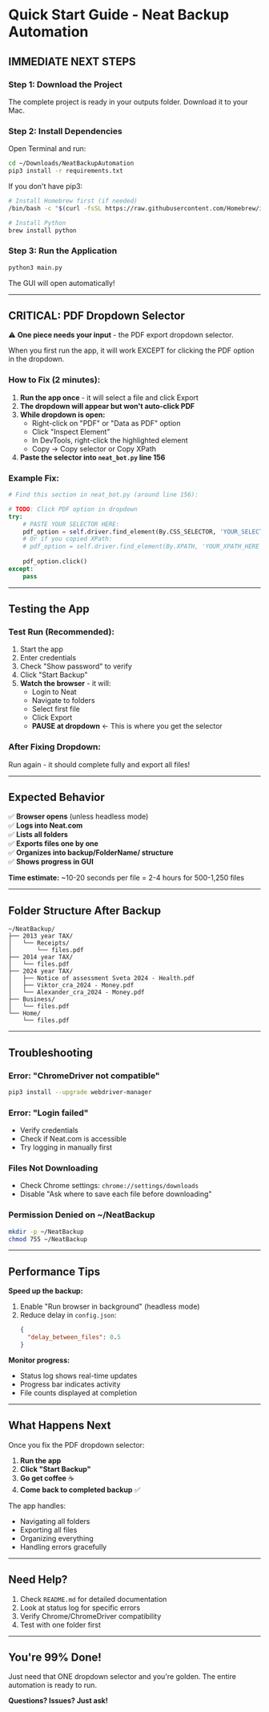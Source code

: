 # Quick Start Guide - Neat Backup Automation

## **IMMEDIATE NEXT STEPS**

### **Step 1: Download the Project**

The complete project is ready in your outputs folder. Download it to your Mac.

### **Step 2: Install Dependencies**

Open Terminal and run:

```bash
cd ~/Downloads/NeatBackupAutomation
pip3 install -r requirements.txt
```

If you don't have pip3:
```bash
# Install Homebrew first (if needed)
/bin/bash -c "$(curl -fsSL https://raw.githubusercontent.com/Homebrew/install/HEAD/install.sh)"

# Install Python
brew install python
```

### **Step 3: Run the Application**

```bash
python3 main.py
```

The GUI will open automatically!

---

## **CRITICAL: PDF Dropdown Selector**

⚠️ **One piece needs your input** - the PDF export dropdown selector.

When you first run the app, it will work EXCEPT for clicking the PDF option in the dropdown.

### **How to Fix (2 minutes):**

1. **Run the app once** - it will select a file and click Export
2. **The dropdown will appear but won't auto-click PDF**
3. **While dropdown is open:**
   - Right-click on "PDF" or "Data as PDF" option
   - Click "Inspect Element"
   - In DevTools, right-click the highlighted element
   - Copy → Copy selector or Copy XPath
4. **Paste the selector into `neat_bot.py` line 156**

### **Example Fix:**

```python
# Find this section in neat_bot.py (around line 156):

# TODO: Click PDF option in dropdown
try:
    # PASTE YOUR SELECTOR HERE:
    pdf_option = self.driver.find_element(By.CSS_SELECTOR, 'YOUR_SELECTOR_HERE')
    # Or if you copied XPath:
    # pdf_option = self.driver.find_element(By.XPATH, 'YOUR_XPATH_HERE')
    
    pdf_option.click()
except:
    pass
```

---

## **Testing the App**

### **Test Run (Recommended):**

1. Start the app
2. Enter credentials
3. Check "Show password" to verify
4. Click "Start Backup"
5. **Watch the browser** - it will:
   - Login to Neat
   - Navigate to folders
   - Select first file
   - Click Export
   - **PAUSE at dropdown** ← This is where you get the selector

### **After Fixing Dropdown:**

Run again - it should complete fully and export all files!

---

## **Expected Behavior**

✅ **Browser opens** (unless headless mode)  
✅ **Logs into Neat.com**  
✅ **Lists all folders**  
✅ **Exports files one by one**  
✅ **Organizes into backup/FolderName/ structure**  
✅ **Shows progress in GUI**  

**Time estimate:** ~10-20 seconds per file = 2-4 hours for 500-1,250 files

---

## **Folder Structure After Backup**

```
~/NeatBackup/
├── 2013 year TAX/
│   └── Receipts/
│       └── files.pdf
├── 2014 year TAX/
│   └── files.pdf
├── 2024 year TAX/
│   ├── Notice of assessment Sveta 2024 - Health.pdf
│   ├── Viktor_cra_2024 - Money.pdf
│   └── Alexander_cra_2024 - Money.pdf
├── Business/
│   └── files.pdf
└── Home/
    └── files.pdf
```

---

## **Troubleshooting**

### **Error: "ChromeDriver not compatible"**

```bash
pip3 install --upgrade webdriver-manager
```

### **Error: "Login failed"**

- Verify credentials
- Check if Neat.com is accessible
- Try logging in manually first

### **Files Not Downloading**

- Check Chrome settings: `chrome://settings/downloads`
- Disable "Ask where to save each file before downloading"

### **Permission Denied on ~/NeatBackup**

```bash
mkdir -p ~/NeatBackup
chmod 755 ~/NeatBackup
```

---

## **Performance Tips**

**Speed up the backup:**
1. Enable "Run browser in background" (headless mode)
2. Reduce delay in `config.json`:
   ```json
   {
     "delay_between_files": 0.5
   }
   ```

**Monitor progress:**
- Status log shows real-time updates
- Progress bar indicates activity
- File counts displayed at completion

---

## **What Happens Next**

Once you fix the PDF dropdown selector:

1. **Run the app**
2. **Click "Start Backup"**
3. **Go get coffee** ☕
4. **Come back to completed backup** ✅

The app handles:
- Navigating all folders
- Exporting all files
- Organizing everything
- Handling errors gracefully

---

## **Need Help?**

1. Check `README.md` for detailed documentation
2. Look at status log for specific errors
3. Verify Chrome/ChromeDriver compatibility
4. Test with one folder first

---

## **You're 99% Done!**

Just need that ONE dropdown selector and you're golden. The entire automation is ready to run.

**Questions? Issues? Just ask!**
